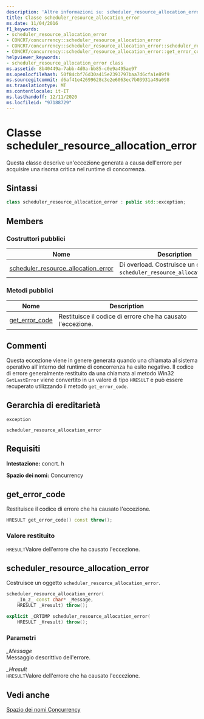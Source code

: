 ```yaml
---
description: 'Altre informazioni su: scheduler_resource_allocation_error Class'
title: Classe scheduler_resource_allocation_error
ms.date: 11/04/2016
f1_keywords:
- scheduler_resource_allocation_error
- CONCRT/concurrency::scheduler_resource_allocation_error
- CONCRT/concurrency::scheduler_resource_allocation_error::scheduler_resource_allocation_error
- CONCRT/concurrency::scheduler_resource_allocation_error::get_error_code
helpviewer_keywords:
- scheduler_resource_allocation_error class
ms.assetid: 8b40449a-7abb-4d0a-bb85-c0e9a495ae97
ms.openlocfilehash: 50f84cbf76d30a415e2393797baa7d6cfa1e89f9
ms.sourcegitcommit: d6af41e42699628c3e2e6063ec7b03931a49a098
ms.translationtype: MT
ms.contentlocale: it-IT
ms.lasthandoff: 12/11/2020
ms.locfileid: "97188729"
---
```

# <a name="scheduler_resource_allocation_error-class"></a>Classe scheduler_resource_allocation_error

Questa classe descrive un'eccezione generata a causa dell'errore per acquisire una risorsa critica nel runtime di concorrenza.

## <a name="syntax"></a>Sintassi

```cpp
class scheduler_resource_allocation_error : public std::exception;
```

## <a name="members"></a>Members

### <a name="public-constructors"></a>Costruttori pubblici

|Nome|Description|
|----------|-----------------|
|[scheduler_resource_allocation_error](#ctor)|Di overload. Costruisce un oggetto `scheduler_resource_allocation_error`.|

### <a name="public-methods"></a>Metodi pubblici

|Nome|Description|
|----------|-----------------|
|[get_error_code](#get_error_code)|Restituisce il codice di errore che ha causato l'eccezione.|

## <a name="remarks"></a>Commenti

Questa eccezione viene in genere generata quando una chiamata al sistema operativo all'interno del runtime di concorrenza ha esito negativo. Il codice di errore generalmente restituito da una chiamata al metodo Win32 `GetLastError` viene convertito in un valore di tipo `HRESULT` e può essere recuperato utilizzando il metodo `get_error_code`.

## <a name="inheritance-hierarchy"></a>Gerarchia di ereditarietà

`exception`

`scheduler_resource_allocation_error`

## <a name="requirements"></a>Requisiti

**Intestazione:** concrt. h

**Spazio dei nomi:** Concurrency

## <a name="get_error_code"></a><a name="get_error_code"></a> get_error_code

Restituisce il codice di errore che ha causato l'eccezione.

```cpp
HRESULT get_error_code() const throw();
```

### <a name="return-value"></a>Valore restituito

`HRESULT`Valore dell'errore che ha causato l'eccezione.

## <a name="scheduler_resource_allocation_error"></a><a name="ctor"></a> scheduler_resource_allocation_error

Costruisce un oggetto `scheduler_resource_allocation_error`.

```cpp
scheduler_resource_allocation_error(
    _In_z_ const char* _Message,
    HRESULT _Hresult) throw();

explicit _CRTIMP scheduler_resource_allocation_error(
    HRESULT _Hresult) throw();
```

### <a name="parameters"></a>Parametri

*_Message*<br/>
Messaggio descrittivo dell'errore.

*_Hresult*<br/>
`HRESULT`Valore dell'errore che ha causato l'eccezione.

## <a name="see-also"></a>Vedi anche

[Spazio dei nomi Concurrency](concurrency-namespace.md)
